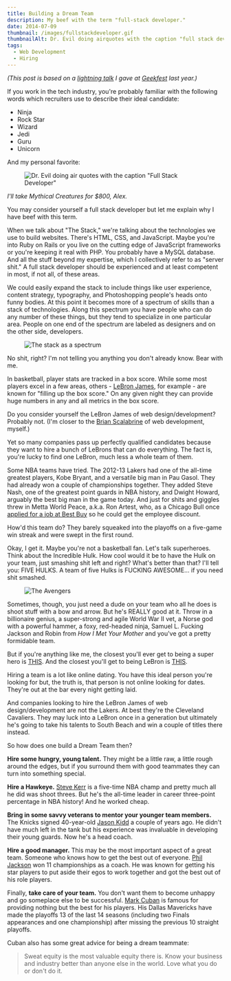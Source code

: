 ```yaml
---
title: Building a Dream Team
description: My beef with the term "full-stack developer."
date: 2014-07-09
thumbnail: /images/fullstackdeveloper.gif
thumbnailAlt: Dr. Evil doing airquotes with the caption "full stack developer"
tags:
  - Web Development
  - Hiring
---
```

*(This post is based on a [lightning talk](https://speakerdeck.com/peruvianiodl/building-a-dream-team) I gave at [Geekfest](https://meetup.com/Geekfest) last year.)*

If you work in the tech industry, you're probably familiar with the following words which recruiters use to describe their ideal candidate:

* Ninja
* Rock Star
* Wizard
* Jedi
* Guru
* Unicorn

And my personal favorite:

<figure>


![Dr. Evil doing air quotes with the caption "Full Stack Developer"](/images/fullstackdeveloper.gif)


</figure>

*I'll take Mythical Creatures for $800, Alex.*

You may consider yourself a full stack developer but let me explain why I have beef with this term.

When we talk about "The Stack," we're talking about the technologies we use to build websites. There's HTML, CSS, and JavaScript. Maybe you're into Ruby on Rails or you live on the cutting edge of JavaScript frameworks or you're keeping it real with PHP. You probably have a MySQL database. And all the stuff beyond my expertise, which I collectively refer to as "server shit." A full stack developer should be experienced and at least competent in most, if not all, of these areas.

We could easily expand the stack to include things like user experience, content strategy, typography, and Photoshopping people's heads onto funny bodies. At this point it becomes more of a spectrum of skills than a stack of technologies. Along this spectrum you have people who can do any number of these things, but they tend to specialize in one particular area. People on one end of the spectrum are labeled as designers and on the other side, developers.

<figure>


![The stack as a spectrum](/images/the-stack.jpg)


</figure>

No shit, right? I'm not telling you anything you don't already know. Bear with me.

In basketball, player stats are tracked in a box score. While some most players excel in a few areas, others - [LeBron James](http://en.wikipedia.org/wiki/LeBron_James), for example - are known for "filling up the box score." On any given night they can provide huge numbers in any and all metrics in the box score.

Do you consider yourself the LeBron James of web design/development? Probably not. (I'm closer to the [Brian Scalabrine](http://en.wikipedia.org/wiki/Brian_Scalabrine) of web development, myself.)

Yet so many companies pass up perfectly qualified candidates because they want to hire a bunch of LeBrons that can do everything. The fact is, you're lucky to find one LeBron, much less a whole team of them.

Some NBA teams have tried. The 2012-13 Lakers had one of the all-time greatest players, Kobe Bryant, and a versatile big man in Pau Gasol. They had already won a couple of championships together. They added Steve Nash, one of the greatest point guards in NBA history, and Dwight Howard, arguably the best big man in the game today. And just for shits and giggles threw in Metta World Peace, a.k.a. Ron Artest, who, as a Chicago Bull once [applied for a job at Best Buy](https://www.youtube.com/watch?v=NlLOiw0m2LY) so he could get the employee discount.

How'd this team do? They barely squeaked into the playoffs on a five-game win streak and were swept in the first round.

Okay, I get it. Maybe you're not a basketball fan. Let's talk superheroes. Think about the Incredible Hulk. How cool would it be to have the Hulk on your team, just smashing shit left and right? What's better than that? I'll tell you: FIVE HULKS. A team of five Hulks is FUCKING AWESOME... if you need shit smashed.

<figure class="ma-float-right">


![The Avengers](/images/avengers.jpg)


</figure>

Sometimes, though, you just need a dude on your team who all he does is shoot stuff with a bow and arrow. But he's REALLY good at it. Throw in a billionaire genius, a super-strong and agile World War II vet, a Norse god with a powerful hammer, a foxy, red-headed ninja, Samuel L. Fucking Jackson and Robin from *How I Met Your Mother* and you've got a pretty formidable team.

But if you're anything like me, the closest you'll ever get to being a super hero is [THIS](/images/italian-spiderman.jpg). And the closest you'll get to being LeBron is [THIS](/images/lebron2k.jpg).

Hiring a team is a lot like online dating. You have this ideal person you're looking for but, the truth is, that person is not online looking for dates. They're out at the bar every night getting laid.

And companies looking to hire the LeBron James of web design/development are not the Lakers. At best they're the Cleveland Cavaliers. They may luck into a LeBron once in a generation but ultimately he's going to take his talents to South Beach and win a couple of titles there instead.

So how does one build a Dream Team then?

**Hire some hungry, young talent.** They might be a little raw, a little rough around the edges, but if you surround them with good teammates they can turn into something special.

**Hire a Hawkeye.** [Steve Kerr](http://en.wikipedia.org/wiki/Steve_Kerr) is a five-time NBA champ and pretty much all he did was shoot threes. But he's the all-time leader in career three-point percentage in NBA history! And he worked cheap.

**Bring in some savvy veterans to mentor your younger team members.** The Knicks signed 40-year-old [Jason Kidd](http://en.wikipedia.org/wiki/Jason_Kidd) a couple of years ago. He didn't have much left in the tank but his experience was invaluable in developing their young guards. Now he's a head coach.

**Hire a good manager.** This may be the most important aspect of a great team. Someone who knows how to get the best out of everyone. [Phil Jackson](http://en.wikipedia.org/wiki/Phil_Jackson) won 11 championships as a coach. He was known for getting his star players to put aside their egos to work together and got the best out of his role players.

Finally, **take care of your team.** You don't want them to become unhappy and go someplace else to be successful. [Mark Cuban](http://en.wikipedia.org/wiki/Mark_Cuban) is famous for providing nothing but the best for his players. His Dallas Mavericks have made the playoffs 13 of the last 14 seasons (including two Finals appearances and one championship) after missing the previous 10 straight playoffs.

Cuban also has some great advice for being a dream teammate:

> Sweat equity is the most valuable equity there is. Know your business and industry better than anyone else in the world. Love what you do or don't do it.